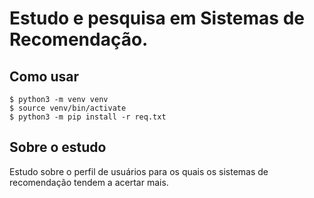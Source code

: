 # Estudo e pesquisa em Sistemas de Recomendação.

## Como usar
```
$ python3 -m venv venv
$ source venv/bin/activate
$ python3 -m pip install -r req.txt
```

## Sobre o estudo
Estudo sobre o perfil de usuários para os quais os sistemas de recomendação tendem a acertar mais.
